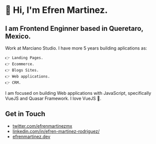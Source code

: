# 👋 Hi, I'm Efren Martinez.

## I am Frontend Enginner based in Queretaro, Mexico. 

Work at Marciano Studio. I have more 5 years building aplications as:

    👉 Landing Pages.
    👉 Ecommerce.
    👉 Blogs Sites.
    👉 Web applications.
    👉 CRM.

I am focused on building Web applications with JavaScript, specifically VueJS and Quasar Framework. I love VueJS 💚.

## Get in Touch

- [twitter.com/efrenmartinezmx](https://twitter.com/efrenmartinezmx)
- [linkedin.com/in/efren-martinez-rodriguez/](https://www.linkedin.com/in/efren-martinez-rodriguez/)
- [efrenmartinez.dev](https://efrenmartinez.dev)
